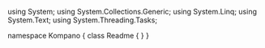 ﻿using System;
using System.Collections.Generic;
using System.Linq;
using System.Text;
using System.Threading.Tasks;

namespace Kompano
{
    class Readme
    {
    }
}
